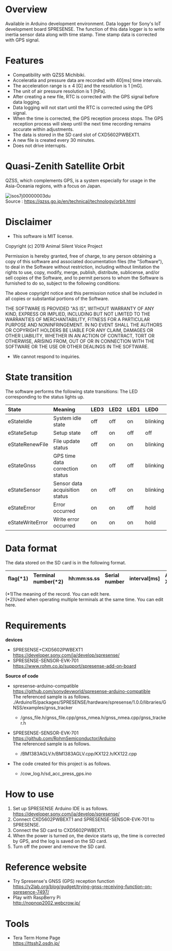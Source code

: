 # Overview
Available in Arduino development environment.
Data logger for Sony's IoT development board SPRESENSE.
The function of this data logger is to write inertia sensor data along with time stamp. Time stamp data is corrected with GPS signal.

# Features
* Compatibility with QZSS Michibiki.
* Acceleratia and pressure data are recorded with 40[ms] time intervals.
* The acceleration range is ± 4 [G] and the resolution is 1 [mG].
* The unit of air pressure resolution is 1 [hPa].
* After creating a new file, RTC is corrected with the GPS signal before data logging.
* Data logging will not start until the RTC is corrected using the GPS signal.
* When the time is corrected, the GPS reception process stops. The GPS reception process will sleep until the next time recording remains accurate within adjustments.
* The data is stored in the SD card slot of CXD5602PWBEXT1.
* A new file is created every 30 minutes.
* Does not drive interrupts.

# Quasi-Zenith Satellite Orbit
QZSS, which complements GPS, is a system especially for usage in the Asia-Oceania regions, with a focus on Japan.

![isos7j00000003du](https://user-images.githubusercontent.com/49668780/66568620-ca238480-eba4-11e9-9387-fcfcd4ab10a6.jpg)  
Source : https://qzss.go.jp/en/technical/technology/orbit.html

# Disclaimer
* This software is MIT license.  

Copyright (c) 2019 Animal Silent Voice Project  

Permission is hereby granted, free of charge, to any person obtaining a copy
of this software and associated documentation files (the "Software"), to deal
in the Software without restriction, including without limitation the rights
to use, copy, modify, merge, publish, distribute, sublicense, and/or sell
copies of the Software, and to permit persons to whom the Software is
furnished to do so, subject to the following conditions:

The above copyright notice and this permission notice shall be included in all
copies or substantial portions of the Software.

THE SOFTWARE IS PROVIDED "AS IS", WITHOUT WARRANTY OF ANY KIND, EXPRESS OR
IMPLIED, INCLUDING BUT NOT LIMITED TO THE WARRANTIES OF MERCHANTABILITY,
FITNESS FOR A PARTICULAR PURPOSE AND NONINFRINGEMENT. IN NO EVENT SHALL THE
AUTHORS OR COPYRIGHT HOLDERS BE LIABLE FOR ANY CLAIM, DAMAGES OR OTHER
LIABILITY, WHETHER IN AN ACTION OF CONTRACT, TORT OR OTHERWISE, ARISING FROM,
OUT OF OR IN CONNECTION WITH THE SOFTWARE OR THE USE OR OTHER DEALINGS IN THE
SOFTWARE.

* We cannot respond to inquiries.

# State transition
The software performs the following state transitions: The LED corresponding to the status lights up.  

| State | Meaning | LED3 | LED2 | LED1 | LED0 |
|:---|:---|:---|:---|:---|:---|
| eStateIdle | System idle state | off | off | on | blinking |
| eStateSetup | Setup state | off | on | off | off |
| eStateRenewFile | File update status | off | on | on | blinking |
| eStateGnss | GPS time data correction status | on | off | off | blinking |
| eStateSensor | Sensor data acquisition status | on | off | on | blinking |
| eStateError | Error occurred | on | on | off | hold |
| eStateWriteError | Write error occurred | on | on | on | hold |

# Data format
The data stored on the SD card is in the following format.  

| flag(*1) | Terminal number(*2) | hh:mm:ss.ss | Serial number | interval[ms] | Acc-X[G] | Acc-Y[G] | Acc-Z[G] | Barometric pressure[hPa] |
|:---|:---|:---|:---|:---|:---|:---|:---|:---|

(*1)The meaning of the record. You can edit here.  
(*2)Used when operating multiple terminals at the same time. You can edit here.  

# Requirements
**devices**
* SPRESENSE+CXD5602PWBEXT1  
https://developer.sony.com/ja/develop/spresense/
* SPRESENSE-SENSOR-EVK-701  
https://www.rohm.co.jp/support/spresense-add-on-board

**Source of code**
* spresense-arduino-compatible  
https://github.com/sonydevworld/spresense-arduino-compatible  
The referenced sample is as follows.  
./Arduino15/packages/SPRESENSE/hardware/spresense/1.0.0/libraries/GNSS/examples/gnss_tracker  
  * /gnss_file.h/gnss_file.cpp/gnss_nmea.h/gnss_nmea.cpp/gnss_tracker.h

* SPRESENSE-SENSOR-EVK-701  
https://github.com/RohmSemiconductor/Arduino  
The referenced sample is as follows.  
  * /BM1383AGLV.h/BM1383AGLV.cpp/KX122.h/KX122.cpp

* The code created for this project is as follows.  
  * /cow_log.h/sd_acc_press_gps.ino

# How to use
1. Set up SPRESENSE Arduino IDE is as follows.  
https://developer.sony.com/ja/develop/spresense/  
1. Connect CXD5602PWBEXT1 and SPRESENSE-SENSOR-EVK-701 to SPRESENSE.  
1. Connect the SD card to CXD5602PWBEXT1.  
1. When the power is turned on, the device starts up, the time is corrected by GPS, and the log is saved on the SD card.  
1. Turn off the power and remove the SD card.  

# Reference website
* Try Spresense's GNSS (GPS) reception function  
https://y2lab.org/blog/gudget/trying-gnss-receiving-function-on-spresence-7497/
* Play with RaspBerry Pi  
http://nopnop2002.webcrow.jp/

# Tools
* Tera Term Home Page  
https://ttssh2.osdn.jp/
